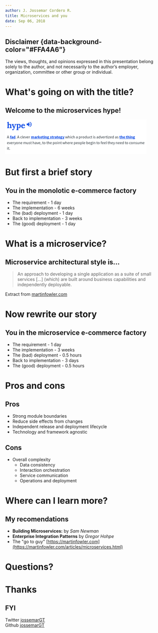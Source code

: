 ```yaml
---
author: J. Jossemar Cordero R.
title: Microservices and you
date: Sep 06, 2018
---
```


## Disclaimer {data-background-color="#FFA4A6"}

The views, thoughts, and opinions expressed in this presentation belong solely
to the author, and not necessarily to the author’s employer, organization,
committee or other group or individual.

# What's going on with the title?

## Welcome to the microservices hype!

![Thanks Urban Dictionary](../../static/img/hype.png)

# But first a brief story

## You in the monolotic e-commerce factory

- The requirement - 1 day
- The implementation - 6 weeks
- The (bad) deployment - 1 day
- Back to implementation - 3 weeks
- The (good) deployment - 1 day

# What is a microservice?

## Microservice architectural style is...

> An approach to developing a single application as a suite of small services [...] (which) are built around business capabilities and independently deployable.

Extract from [martinfowler.com](https://www.martinfowler.com/microservices/#what)

# Now rewrite our story

## You in the microservice e-commerce factory

- The requirement - 1 day
- The implementation - 3 weeks
- The (bad) deployment - 0.5 hours
- Back to implementation - 3 days
- The (good) deployment - 0.5 hours

# Pros and cons

## Pros

- Strong module boundaries 
- Reduce side effects from changes
- Independent release and deployment lifecycle
- Technology and framework agnostic

## Cons

- Overall complexity
    - Data consistency
    - Interaction orchestration
    - Service communication
    - Operations and deployment


# Where can I learn more?

## My recomendations

- **Building Microservices:** by *Sam Newman*
- **Enterprise Integration Patterns** by *Gregor Hohpe*
- The "go to guy"  [https://martinfowler.com](https://martinfowler.com/articles/microservices.html)

# Questions?

# Thanks

## FYI

Twitter [jossemarGT](https://twitter.com/jossemarGT)<br>
Github [jossemarGT](https://github.com/jossemarGT)

